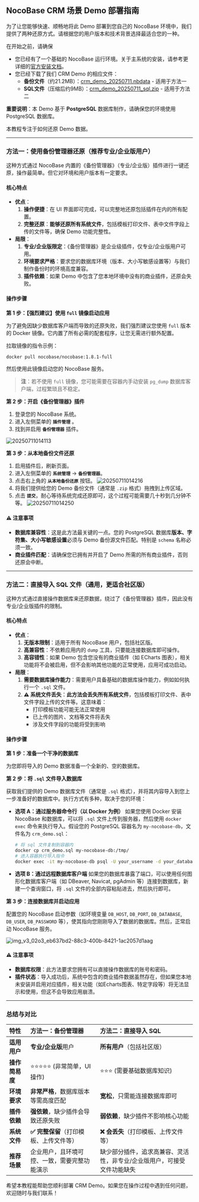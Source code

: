 ## NocoBase CRM 场景 Demo 部署指南

为了让您能够快速、顺畅地将此 Demo 部署到您自己的 NocoBase 环境中，我们提供了两种还原方式。请根据您的用户版本和技术背景选择最适合您的一种。

在开始之前，请确保

- 您已经有了一个基础的 NocoBase 运行环境。关于主系统的安装，请参考更详细的[官方安装文档](https://docs-cn.nocobase.com/welcome/getting-started/installation)。
- 您已经下载了我们 CRM Demo 的相应文件：
  - **备份文件**（约21.2MB）：[crm_demo_20250711.nbdata](https://static-docs.nocobase.com/crm_demo_20250711.nbdata) - 适用于方法一
  - **SQL文件**（压缩后约9MB）：[crm_demo_20250711_sql.zip](https://static-docs.nocobase.com/crm_demo_20250711_sql.zip) - 适用于方法二

**重要说明**：本 Demo 基于 **PostgreSQL** 数据库制作，请确保您的环境使用 PostgreSQL 数据库。

本教程专注于如何还原 Demo 数据。

---

### 方法一：使用备份管理器还原（推荐专业/企业版用户）

这种方式通过 NocoBase 内置的《备份管理器》（专业/企业版）插件进行一键还原，操作最简单。但它对环境和用户版本有一定要求。

#### 核心特点

* **优点**：
  1. **操作便捷**：在 UI 界面即可完成，可以完整地还原包括插件在内的所有配置。
  2. **完整还原**：**能够还原所有系统文件**，包括模板打印文件、表中文件字段上传的文件等，确保 Demo 功能完整性。
* **局限**：
  1. **专业/企业版限定**：《备份管理器》是企业级插件，仅专业/企业版用户可用。
  2. **环境要求严格**：要求您的数据库环境（版本、大小写敏感设置等）与我们制作备份时的环境高度兼容。
  3. **插件依赖**：如果 Demo 中包含了您本地环境中没有的商业插件，还原会失败。

#### 操作步骤

**第 1 步：【强烈建议】使用 `full` 镜像启动应用**

为了避免因缺少数据库客户端而导致的还原失败，我们强烈建议您使用 `full` 版本的 Docker 镜像。它内置了所有必需的配套程序，让您无需进行额外配置。

拉取镜像的指令示例：

```bash
docker pull nocobase/nocobase:1.8.1-full
```

然后使用此镜像启动您的 NocoBase 服务。

> **注**：若不使用 `full` 镜像，您可能需要在容器内手动安装 `pg_dump` 数据库客户端，过程繁琐且不稳定。

**第 2 步：开启《备份管理器》插件**

1. 登录您的 NocoBase 系统。
2. 进入左侧菜单的 **`插件管理`** 。
3. 找到并启用 **`备份管理器`** 插件。

![20250711014113](https://static-docs.nocobase.com/20250711014113.png)

**第 3 步：从本地备份文件还原**

1. 启用插件后，刷新页面。
2. 进入左侧菜单的 **`系统管理`** -\> **`备份管理器`**。
3. 点击右上角的 **`从本地备份还原`** 按钮。
   ![20250711014216](https://static-docs.nocobase.com/20250711014216.png)
4. 将我们提供给您的 Demo 备份文件（通常是 `.zip` 格式）拖拽到上传区域。
5. 点击 **`提交`**，耐心等待系统完成还原即可，这个过程可能需要几十秒到几分钟不等。
   ![20250711014250](https://static-docs.nocobase.com/20250711014250.png)

#### ⚠️ 注意事项

* **数据库兼容性**：这是此方法最关键的一点。您的 PostgreSQL 数据库**版本、字符集、大小写敏感设置**必须与 Demo 备份源文件匹配。特别是 `schema` 名称必须一致。
* **商业插件匹配**：请确保您已拥有并开启了 Demo 所需的所有商业插件，否则还原会中断。

---

### 方法二：直接导入 SQL 文件（通用，更适合社区版）

这种方式通过直接操作数据库来还原数据，绕过了《备份管理器》插件，因此没有专业/企业版插件的限制。

#### 核心特点

* **优点**：
  1. **无版本限制**：适用于所有 NocoBase 用户，包括社区版。
  2. **高兼容性**：不依赖应用内的 `dump` 工具，只要能连接数据库即可操作。
  3. **高容错性**：如果 Demo 包含您没有的商业插件（如 ECharts 图表），相关功能将不会被启用，但不会影响其他功能的正常使用，应用可成功启动。
* **局限**：
  1. **需要数据库操作能力**：需要用户具备基础的数据库操作能力，例如如何执行一个 `.sql` 文件。
  2. **⚠️ 系统文件丢失**：**此方法会丢失所有系统文件**，包括模板打印文件、表中文件字段上传的文件等。这意味着：
     - 打印模板功能可能无法正常使用
     - 已上传的图片、文档等文件将丢失
     - 涉及文件字段的功能将受到影响

#### 操作步骤

**第 1 步：准备一个干净的数据库**

为您即将导入的 Demo 数据准备一个全新的、空的数据库。

**第 2 步：将 `.sql` 文件导入数据库**

获取我们提供的 Demo 数据库文件（通常是 `.sql` 格式），并将其内容导入到您上一步准备好的数据库中。执行方式有多种，取决于您的环境：

* **选项 A：通过服务器命令行（以 Docker 为例）**
  如果您使用 Docker 安装 NocoBase 和数据库，可以将 `.sql` 文件上传到服务器，然后使用 `docker exec` 命令来执行导入。假设您的 PostgreSQL 容器名为 `my-nocobase-db`，文件名为 `crm_demo.sql`：

  ```bash
  # 将 sql 文件复制到容器内
  docker cp crm_demo.sql my-nocobase-db:/tmp/
  # 进入容器执行导入指令
  docker exec -it my-nocobase-db psql -U your_username -d your_database_name -f /tmp/crm_demo.sql
  ```
* **选项 B：通过远程数据库客户端**
  如果您的数据库暴露了端口，可以使用任何图形化数据库客户端（如 DBeaver, Navicat, pgAdmin 等）连接到数据库，新建一个查询窗口，将 `.sql` 文件的全部内容粘贴进去，然后执行即可。

**第 3 步：连接数据库并启动应用**

配置您的 NocoBase 启动参数（如环境变量 `DB_HOST`, `DB_PORT`, `DB_DATABASE`, `DB_USER`, `DB_PASSWORD` 等），使其指向您刚刚导入了数据的数据库。然后，正常启动 NocoBase 服务。

![img_v3_02o3_eb637bd2-88c3-400b-8421-1ac2057d1aag](https://static-docs.nocobase.com/img_v3_02o3_eb637bd2-88c3-400b-8421-1ac2057d1aag.png)

#### ⚠️ 注意事项

* **数据库权限**：此方法要求您拥有可以直接操作数据库的账号和密码。
* **插件状态**：导入成功后，系统中包含的商业插件数据虽然存在，但如果您本地未安装并启用对应插件，相关功能（如Echarts图表、特定字段等）将无法显示和使用，但这不会导致应用崩溃。

---

### 总结与对比


| 特性           | 方法一：备份管理器                           | 方法二：直接导入 SQL                                                    |
| :------------- | :------------------------------------------- | :---------------------------------------------------------------------- |
| **适用用户**   | **专业/企业版**用户                          | **所有用户**（包括社区版）                                              |
| **操作简易度** | ⭐⭐⭐⭐⭐ (非常简单，UI 操作)               | ⭐⭐⭐ (需要基础数据库知识)                                             |
| **环境要求**   | **非常严格**，数据库版本等需高度匹配         | **宽松**，只需能连接数据库即可                                          |
| **插件依赖**   | **强依赖**，缺少插件会导致还原失败           | **弱依赖**，缺少插件不影响核心功能                                      |
| **系统文件**   | **✅ 完整保留**（打印模板、上传文件等）      | **❌ 会丢失**（打印模板、上传文件等）                                   |
| **推荐场景**   | 企业用户，且环境可控、一致，需要完整功能演示 | 缺少部分插件，追求高兼容、灵活性，非专业/企业版用户，可接受文件功能缺失 |

希望本教程能帮助您顺利部署 CRM Demo。如果您在操作过程中遇到任何问题，欢迎随时与我们联系！

